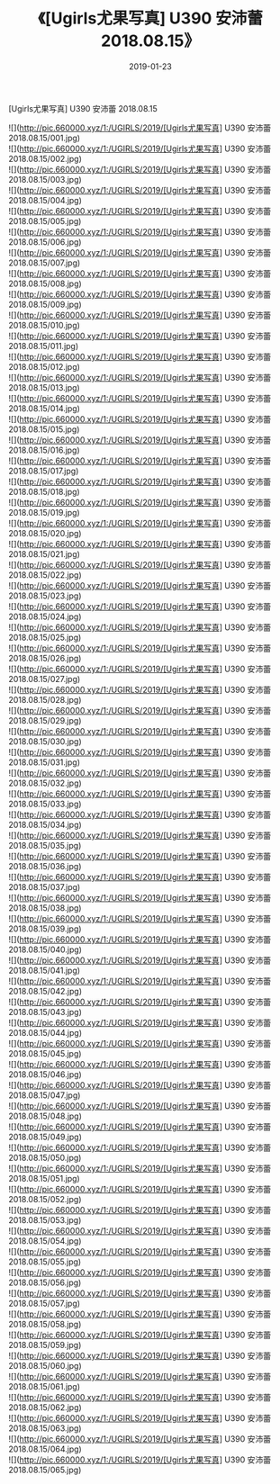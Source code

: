﻿---
layout: post
title:  《[Ugirls尤果写真] U390 安沛蕾 2018.08.15》
date:   2019-01-23
img: http://pic.660000.xyz/1:/UGIRLS/2019/[Ugirls尤果写真] U390 安沛蕾 2018.08.15/000.jpg
categories: [美女, 清纯, 唯美]
---

[Ugirls尤果写真] U390 安沛蕾 2018.08.15

 ![](http://pic.660000.xyz/1:/UGIRLS/2019/[Ugirls尤果写真] U390 安沛蕾 2018.08.15/001.jpg) <br>![](http://pic.660000.xyz/1:/UGIRLS/2019/[Ugirls尤果写真] U390 安沛蕾 2018.08.15/002.jpg) <br>![](http://pic.660000.xyz/1:/UGIRLS/2019/[Ugirls尤果写真] U390 安沛蕾 2018.08.15/003.jpg) <br>![](http://pic.660000.xyz/1:/UGIRLS/2019/[Ugirls尤果写真] U390 安沛蕾 2018.08.15/004.jpg) <br>![](http://pic.660000.xyz/1:/UGIRLS/2019/[Ugirls尤果写真] U390 安沛蕾 2018.08.15/005.jpg) <br>![](http://pic.660000.xyz/1:/UGIRLS/2019/[Ugirls尤果写真] U390 安沛蕾 2018.08.15/006.jpg) <br>![](http://pic.660000.xyz/1:/UGIRLS/2019/[Ugirls尤果写真] U390 安沛蕾 2018.08.15/007.jpg) <br>![](http://pic.660000.xyz/1:/UGIRLS/2019/[Ugirls尤果写真] U390 安沛蕾 2018.08.15/008.jpg) <br>![](http://pic.660000.xyz/1:/UGIRLS/2019/[Ugirls尤果写真] U390 安沛蕾 2018.08.15/009.jpg) <br>![](http://pic.660000.xyz/1:/UGIRLS/2019/[Ugirls尤果写真] U390 安沛蕾 2018.08.15/010.jpg) <br>![](http://pic.660000.xyz/1:/UGIRLS/2019/[Ugirls尤果写真] U390 安沛蕾 2018.08.15/011.jpg) <br>![](http://pic.660000.xyz/1:/UGIRLS/2019/[Ugirls尤果写真] U390 安沛蕾 2018.08.15/012.jpg) <br>![](http://pic.660000.xyz/1:/UGIRLS/2019/[Ugirls尤果写真] U390 安沛蕾 2018.08.15/013.jpg) <br>![](http://pic.660000.xyz/1:/UGIRLS/2019/[Ugirls尤果写真] U390 安沛蕾 2018.08.15/014.jpg) <br>![](http://pic.660000.xyz/1:/UGIRLS/2019/[Ugirls尤果写真] U390 安沛蕾 2018.08.15/015.jpg) <br>![](http://pic.660000.xyz/1:/UGIRLS/2019/[Ugirls尤果写真] U390 安沛蕾 2018.08.15/016.jpg) <br>![](http://pic.660000.xyz/1:/UGIRLS/2019/[Ugirls尤果写真] U390 安沛蕾 2018.08.15/017.jpg) <br>![](http://pic.660000.xyz/1:/UGIRLS/2019/[Ugirls尤果写真] U390 安沛蕾 2018.08.15/018.jpg) <br>![](http://pic.660000.xyz/1:/UGIRLS/2019/[Ugirls尤果写真] U390 安沛蕾 2018.08.15/019.jpg) <br>![](http://pic.660000.xyz/1:/UGIRLS/2019/[Ugirls尤果写真] U390 安沛蕾 2018.08.15/020.jpg) <br>![](http://pic.660000.xyz/1:/UGIRLS/2019/[Ugirls尤果写真] U390 安沛蕾 2018.08.15/021.jpg) <br>![](http://pic.660000.xyz/1:/UGIRLS/2019/[Ugirls尤果写真] U390 安沛蕾 2018.08.15/022.jpg) <br>![](http://pic.660000.xyz/1:/UGIRLS/2019/[Ugirls尤果写真] U390 安沛蕾 2018.08.15/023.jpg) <br>![](http://pic.660000.xyz/1:/UGIRLS/2019/[Ugirls尤果写真] U390 安沛蕾 2018.08.15/024.jpg) <br>![](http://pic.660000.xyz/1:/UGIRLS/2019/[Ugirls尤果写真] U390 安沛蕾 2018.08.15/025.jpg) <br>![](http://pic.660000.xyz/1:/UGIRLS/2019/[Ugirls尤果写真] U390 安沛蕾 2018.08.15/026.jpg) <br>![](http://pic.660000.xyz/1:/UGIRLS/2019/[Ugirls尤果写真] U390 安沛蕾 2018.08.15/027.jpg) <br>![](http://pic.660000.xyz/1:/UGIRLS/2019/[Ugirls尤果写真] U390 安沛蕾 2018.08.15/028.jpg) <br>![](http://pic.660000.xyz/1:/UGIRLS/2019/[Ugirls尤果写真] U390 安沛蕾 2018.08.15/029.jpg) <br>![](http://pic.660000.xyz/1:/UGIRLS/2019/[Ugirls尤果写真] U390 安沛蕾 2018.08.15/030.jpg) <br>![](http://pic.660000.xyz/1:/UGIRLS/2019/[Ugirls尤果写真] U390 安沛蕾 2018.08.15/031.jpg) <br>![](http://pic.660000.xyz/1:/UGIRLS/2019/[Ugirls尤果写真] U390 安沛蕾 2018.08.15/032.jpg) <br>![](http://pic.660000.xyz/1:/UGIRLS/2019/[Ugirls尤果写真] U390 安沛蕾 2018.08.15/033.jpg) <br>![](http://pic.660000.xyz/1:/UGIRLS/2019/[Ugirls尤果写真] U390 安沛蕾 2018.08.15/034.jpg) <br>![](http://pic.660000.xyz/1:/UGIRLS/2019/[Ugirls尤果写真] U390 安沛蕾 2018.08.15/035.jpg) <br>![](http://pic.660000.xyz/1:/UGIRLS/2019/[Ugirls尤果写真] U390 安沛蕾 2018.08.15/036.jpg) <br>![](http://pic.660000.xyz/1:/UGIRLS/2019/[Ugirls尤果写真] U390 安沛蕾 2018.08.15/037.jpg) <br>![](http://pic.660000.xyz/1:/UGIRLS/2019/[Ugirls尤果写真] U390 安沛蕾 2018.08.15/038.jpg) <br>![](http://pic.660000.xyz/1:/UGIRLS/2019/[Ugirls尤果写真] U390 安沛蕾 2018.08.15/039.jpg) <br>![](http://pic.660000.xyz/1:/UGIRLS/2019/[Ugirls尤果写真] U390 安沛蕾 2018.08.15/040.jpg) <br>![](http://pic.660000.xyz/1:/UGIRLS/2019/[Ugirls尤果写真] U390 安沛蕾 2018.08.15/041.jpg) <br>![](http://pic.660000.xyz/1:/UGIRLS/2019/[Ugirls尤果写真] U390 安沛蕾 2018.08.15/042.jpg) <br>![](http://pic.660000.xyz/1:/UGIRLS/2019/[Ugirls尤果写真] U390 安沛蕾 2018.08.15/043.jpg) <br>![](http://pic.660000.xyz/1:/UGIRLS/2019/[Ugirls尤果写真] U390 安沛蕾 2018.08.15/044.jpg) <br>![](http://pic.660000.xyz/1:/UGIRLS/2019/[Ugirls尤果写真] U390 安沛蕾 2018.08.15/045.jpg) <br>![](http://pic.660000.xyz/1:/UGIRLS/2019/[Ugirls尤果写真] U390 安沛蕾 2018.08.15/046.jpg) <br>![](http://pic.660000.xyz/1:/UGIRLS/2019/[Ugirls尤果写真] U390 安沛蕾 2018.08.15/047.jpg) <br>![](http://pic.660000.xyz/1:/UGIRLS/2019/[Ugirls尤果写真] U390 安沛蕾 2018.08.15/048.jpg) <br>![](http://pic.660000.xyz/1:/UGIRLS/2019/[Ugirls尤果写真] U390 安沛蕾 2018.08.15/049.jpg) <br>![](http://pic.660000.xyz/1:/UGIRLS/2019/[Ugirls尤果写真] U390 安沛蕾 2018.08.15/050.jpg) <br>![](http://pic.660000.xyz/1:/UGIRLS/2019/[Ugirls尤果写真] U390 安沛蕾 2018.08.15/051.jpg) <br>![](http://pic.660000.xyz/1:/UGIRLS/2019/[Ugirls尤果写真] U390 安沛蕾 2018.08.15/052.jpg) <br>![](http://pic.660000.xyz/1:/UGIRLS/2019/[Ugirls尤果写真] U390 安沛蕾 2018.08.15/053.jpg) <br>![](http://pic.660000.xyz/1:/UGIRLS/2019/[Ugirls尤果写真] U390 安沛蕾 2018.08.15/054.jpg) <br>![](http://pic.660000.xyz/1:/UGIRLS/2019/[Ugirls尤果写真] U390 安沛蕾 2018.08.15/055.jpg) <br>![](http://pic.660000.xyz/1:/UGIRLS/2019/[Ugirls尤果写真] U390 安沛蕾 2018.08.15/056.jpg) <br>![](http://pic.660000.xyz/1:/UGIRLS/2019/[Ugirls尤果写真] U390 安沛蕾 2018.08.15/057.jpg) <br>![](http://pic.660000.xyz/1:/UGIRLS/2019/[Ugirls尤果写真] U390 安沛蕾 2018.08.15/058.jpg) <br>![](http://pic.660000.xyz/1:/UGIRLS/2019/[Ugirls尤果写真] U390 安沛蕾 2018.08.15/059.jpg) <br>![](http://pic.660000.xyz/1:/UGIRLS/2019/[Ugirls尤果写真] U390 安沛蕾 2018.08.15/060.jpg) <br>![](http://pic.660000.xyz/1:/UGIRLS/2019/[Ugirls尤果写真] U390 安沛蕾 2018.08.15/061.jpg) <br>![](http://pic.660000.xyz/1:/UGIRLS/2019/[Ugirls尤果写真] U390 安沛蕾 2018.08.15/062.jpg) <br>![](http://pic.660000.xyz/1:/UGIRLS/2019/[Ugirls尤果写真] U390 安沛蕾 2018.08.15/063.jpg) <br>![](http://pic.660000.xyz/1:/UGIRLS/2019/[Ugirls尤果写真] U390 安沛蕾 2018.08.15/064.jpg) <br>![](http://pic.660000.xyz/1:/UGIRLS/2019/[Ugirls尤果写真] U390 安沛蕾 2018.08.15/065.jpg) <br>